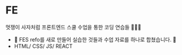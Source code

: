 # FE
멋쟁이 사자처럼 프론트엔드 스쿨 수업을 통한 코딩 연습들 🌱🐶🍀
<br>
- 📢 FES refo를 새로 만들어 실습한 것들과 수업 자료를 하나로 합쳤습니다. 📢
- HTML/ CSS/ JS/ REACT
